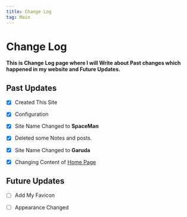 ```yaml
---
title: Change Log
tag: Main
---
```

# Change Log
**This is Change Log page where I will Write about Past changes which happened in my website and Future Updates.**
## Past Updates

- [x] Created This Site
- [x] Configuration
- [x] Site Name Changed to **SpaceMan** 
- [x] Deleted some Notes and posts.
- [x] Site Name Changed to **Garuda**
- [x] Changing Content of [Home Page](https://garud.netlify.app/)



## Future Updates

- [ ] Add My Favicon
- [ ] Appearance Changed



